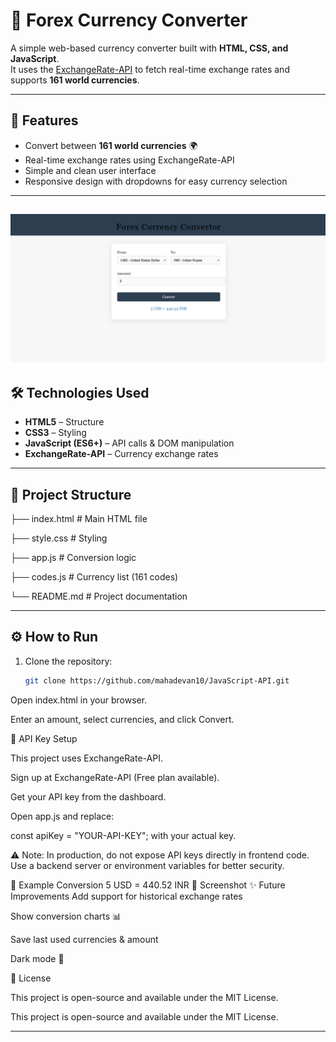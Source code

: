 # 💱 Forex Currency Converter

A simple web-based currency converter built with **HTML, CSS, and JavaScript**.  
It uses the [ExchangeRate-API](https://www.exchangerate-api.com/) to fetch real-time exchange rates and supports **161 world currencies**.

---

## 🚀 Features
- Convert between **161 world currencies** 🌍
- Real-time exchange rates using ExchangeRate-API
- Simple and clean user interface
- Responsive design with dropdowns for easy currency selection

---
![App Screenshot](./Screenshot.png)
---

## 🛠️ Technologies Used
- **HTML5** – Structure  
- **CSS3** – Styling  
- **JavaScript (ES6+)** – API calls & DOM manipulation  
- **ExchangeRate-API** – Currency exchange rates  

---

## 📂 Project Structure
├── index.html        # Main HTML file

├── style.css         # Styling

├── app.js            # Conversion logic

├── codes.js     # Currency list (161 codes)

└── README.md         # Project documentation

---

## ⚙️ How to Run
1. Clone the repository:
   ```bash
   git clone https://github.com/mahadevan10/JavaScript-API.git
Open index.html in your browser.

Enter an amount, select currencies, and click Convert.

🔑 API Key Setup


This project uses ExchangeRate-API.

Sign up at ExchangeRate-API (Free plan available).

Get your API key from the dashboard.

Open app.js and replace:

const apiKey = "YOUR-API-KEY";
with your actual key.



⚠️ Note: In production, do not expose API keys directly in frontend code. Use a backend server or environment variables for better security.

🌟 Example Conversion
5 USD = 440.52 INR
📸 Screenshot
✨ Future Improvements
Add support for historical exchange rates

Show conversion charts 📊

Save last used currencies & amount

Dark mode 🌙

📜 License

This project is open-source and available under the MIT License.


This project is open-source and available under the MIT License.

---
